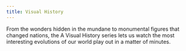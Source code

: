 ```yaml
---
title: Visual History
---
```


From the wonders hidden in the mundane to monumental figures that changed nations, the A Visual History series lets us watch the most interesting evolutions of our world play out in a matter of minutes.
